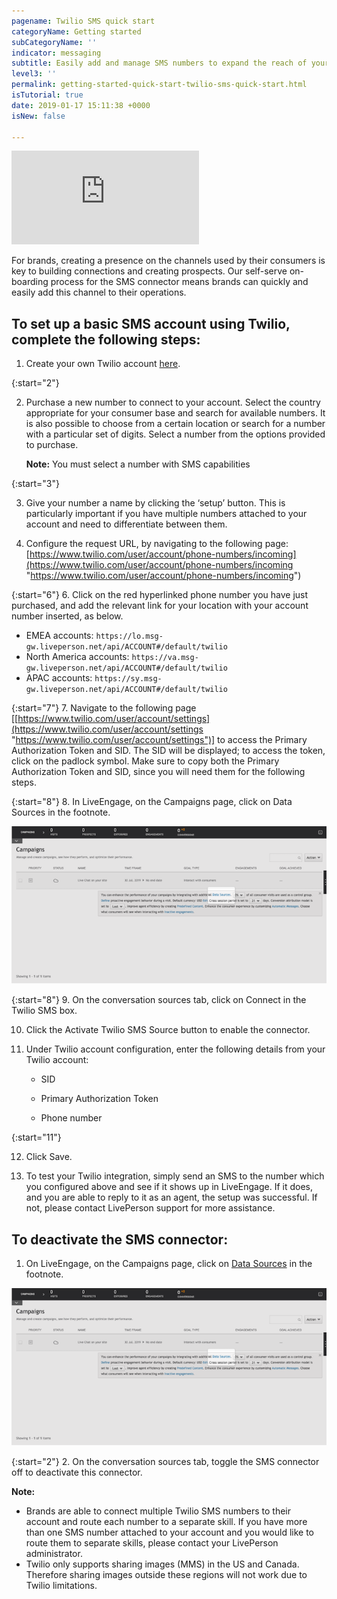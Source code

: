 ```yaml
---
pagename: Twilio SMS quick start
categoryName: Getting started
subCategoryName: ''
indicator: messaging
subtitle: Easily add and manage SMS numbers to expand the reach of your brand
level3: ''
permalink: getting-started-quick-start-twilio-sms-quick-start.html
isTutorial: true
date: 2019-01-17 15:11:38 +0000
isNew: false

---
```

<iframe style="max-width: 750px;" src="https://player.vimeo.com/video/238919599" frameborder="0" webkitallowfullscreen mozallowfullscreen allowfullscreen></iframe>

For brands, creating a presence on the channels used by their consumers is key to building connections and creating prospects. Our self-serve on-boarding process for the SMS connector means brands can quickly and easily add this channel to their operations.

## To set up a basic SMS account using Twilio, complete the following steps:

1. Create your own Twilio account [here](https://www.twilio.com/try-twilio).

{:start="2"}

2. Purchase a new number to connect to your account. Select the country appropriate for your consumer base and search for available numbers. It is also possible to choose from a certain location or search for a number with a particular set of digits. Select a number from the options provided to purchase.

   **Note:** You must select a number with SMS capabilities

{:start="3"}

3. Give your number a name by clicking the ‘setup’ button. This is particularly important if you have multiple numbers attached to your account and need to differentiate between them.

5. Configure the request URL, by navigating to the following page: [https://www.twilio.com/user/account/phone-numbers/incoming](https://www.twilio.com/user/account/phone-numbers/incoming "https://www.twilio.com/user/account/phone-numbers/incoming")

{:start="6"}
6. Click on the red hyperlinked phone number you have just purchased, and add the relevant link for your location with your account number inserted, as below.

* EMEA accounts: `https://lo.msg-gw.liveperson.net/api/ACCOUNT#/default/twilio`
* North America accounts: `https://va.msg-gw.liveperson.net/api/ACCOUNT#/default/twilio`
* APAC accounts: `https://sy.msg-gw.liveperson.net/api/ACCOUNT#/default/twilio`

{:start="7"}
7. Navigate to the following page [[https://www.twilio.com/user/account/settings](https://www.twilio.com/user/account/settings "https://www.twilio.com/user/account/settings")] to access the Primary Authorization Token and SID. The SID will be displayed; to access the token, click on the padlock symbol. Make sure to copy both the Primary Authorization Token and SID, since you will need them for the following steps.

{:start="8"}
8. In LiveEngage, on the Campaigns page, click on Data Sources in the footnote.  

![](img/data-sources.png)


{:start="8"}
9. On the conversation sources tab, click on Connect in the Twilio SMS box.

10. Click the Activate Twilio SMS Source button to enable the connector.

11. Under Twilio account configuration, enter the following details from your Twilio account:

    * SID

    * Primary Authorization Token

    * Phone number

{:start="11"}

12. Click Save.

13. To test your Twilio integration, simply send an SMS to the number which you configured above and see if it shows up in LiveEngage. If it does, and you are able to reply to it as an agent, the setup was successful. If not, please contact LivePerson support for more assistance.

## To deactivate the SMS connector:

1. On LiveEngage, on the Campaigns page, click on [Data Sources](data-reporting-engagement-attributes-data-sources-engagement-attributes-overview.html) in the footnote.

![](img/data-sources.png)

{:start="2"}
2. On the conversation sources tab, toggle the SMS connector off to deactivate this connector.

<div class="important">
<b>Note:</b>
<ul>
<li>Brands are able to connect multiple Twilio SMS numbers to their account and route each number to a separate skill. If you have more than one SMS number attached to your account and you would like to route them to separate skills, please contact your LivePerson administrator.</li>
<li>Twilio only supports sharing images (MMS) in the US and Canada. Therefore sharing images outside these regions will not work due to Twilio limitations.</li>
</ul>
</div>
